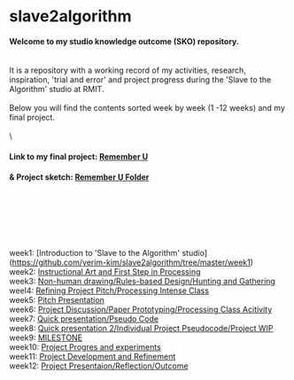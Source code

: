 # slave2algorithm

#### Welcome to my studio knowledge outcome (SKO) repository.
\
It is a repository with a working record of my activities, research, inspiration, 'trial and error' and project progress during the 'Slave to the Algorithm' studio at RMIT.
\
\
Below you will find the contents sorted week by week (1 -12 weeks) and my final project.
\
\
\

#### Link to my final project: [Remember U](https://yerim-kim.github.io/slave2algorithm/)

#### & Project sketch: [Remember U Folder](https://github.com/yerim-kim/slave2algorithm/tree/master/Remember_U)
\
\
\
\
\
\
week1: [Introduction to 'Slave to the Algorithm' studio] (https://github.com/yerim-kim/slave2algorithm/tree/master/week1)
\
week2: [Instructional Art and First Step in Processing](https://github.com/yerim-kim/slave2algorithm/tree/master/week2)
\
week3: [Non-human drawing/Rules-based Design/Hunting and Gathering](https://github.com/yerim-kim/slave2algorithm/tree/master/week3)
\
weel4: [Refining Project Pitch/Processing Intense Class](https://github.com/yerim-kim/slave2algorithm/tree/master/week4)
\
week5: [Pitch Presentation](https://github.com/yerim-kim/slave2algorithm/tree/master/week5)
\
week6: [Project Discussion/Paper Prototyping/Processing Class Acitivity](https://github.com/yerim-kim/slave2algorithm/tree/master/week6)
\
week7: [Quick presentation/Pseudo Code](https://github.com/yerim-kim/slave2algorithm/tree/master/week7)
\
week8: [Quick presentation 2/Individual Project Pseudocode/Project WIP](https://github.com/yerim-kim/slave2algorithm/tree/master/week8)
\
week9: [MILESTONE](https://github.com/yerim-kim/slave2algorithm/tree/master/MILESTONE%20(week9))
\
week10: [Project Progres and experiments](https://github.com/yerim-kim/slave2algorithm/tree/master/week10)
\
week11: [Project Development and Refinement](https://github.com/yerim-kim/slave2algorithm/tree/master/week11)
\
week12: [Project Presentaion/Reflection/Outcome](https://github.com/yerim-kim/slave2algorithm/tree/master/week12)

